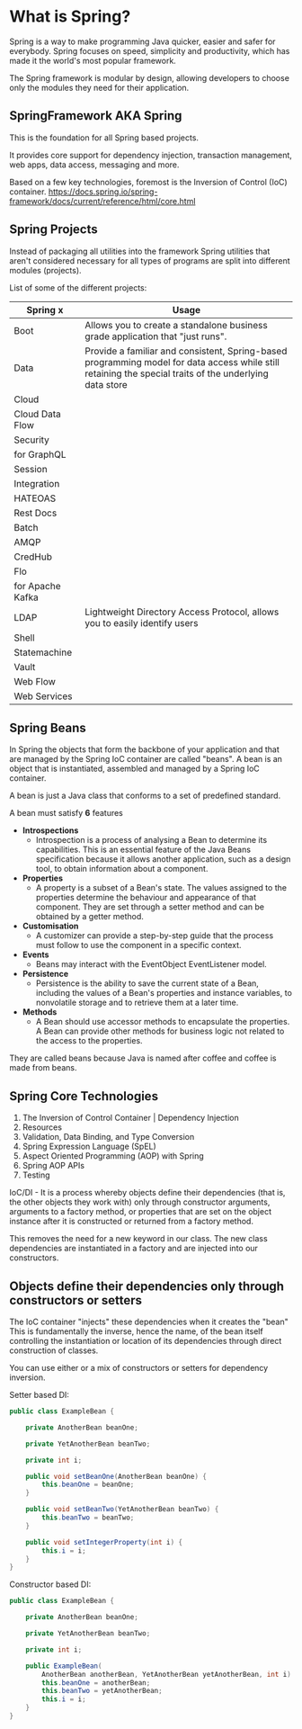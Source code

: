 # What is Spring?

Spring is a way to make programming Java quicker, easier and safer for everybody. Spring focuses on speed, simplicity and productivity, which has made it the world's most popular framework.

The Spring framework is modular by design, allowing developers to choose only the modules they need for their application.

## SpringFramework AKA Spring

This is the foundation for all Spring based projects.

It provides core support for dependency injection, transaction management, web apps, data access, messaging and more.

Based on a few key technologies, foremost is the Inversion of Control (IoC) container. https://docs.spring.io/spring-framework/docs/current/reference/html/core.html

## Spring Projects

Instead of packaging all utilities into the framework Spring utilities that aren't considered necessary for all types of programs are split into different modules (projects).

List of some of the different projects:

| Spring x | Usage |
| --- | --- |
| Boot | Allows you to create a standalone business grade application that "just runs". |
| Data | Provide a familiar and consistent, Spring-based programming model for data access while still retaining the special traits of the underlying data store |
| Cloud |  |
| Cloud Data Flow |  |
| Security |  |
| for GraphQL |  |
| Session |  |
| Integration |  |
| HATEOAS |  |
| Rest Docs |  |
| Batch |  |
| AMQP |  |
| CredHub |  |
| Flo |  |
| for Apache Kafka |  |
| LDAP | Lightweight Directory Access Protocol, allows you to easily identify users |
| Shell |  |
| Statemachine |  |
| Vault |  |
| Web Flow |  |
| Web Services |  |


## Spring Beans

In Spring the objects that form the backbone of your application and that are managed by the Spring IoC container are called "beans".
A bean is an object that is instantiated, assembled and managed by a Spring IoC container.

A bean is just a Java class that conforms to a set of predefined standard.

A bean must satisfy **6** features
- **Introspections**
  - Introspection is a process of analysing a Bean to determine its capabilities. This is an essential feature of the Java Beans specification because it allows another application, such as a design tool, to obtain information about a component.
- **Properties**
  - A property is a subset of a Bean's state. The values assigned to the properties determine the behaviour and appearance of that component. They are set through a setter method and can be obtained by a getter method.
- **Customisation**
  - A customizer can provide a step-by-step guide that the process must follow to use the component in a specific context.
- **Events**
  - Beans may interact with the EventObject EventListener model.
- **Persistence**
  - Persistence is the ability to save the current state of a Bean, including the values of a Bean's properties and instance variables, to nonvolatile storage and to retrieve them at a later time.
- **Methods**
  - A Bean should use accessor methods to encapsulate the properties. A Bean can provide other methods for business logic not related to the access to the properties.


They are called beans because Java is named after coffee and coffee is made from beans.

## Spring Core Technologies

1. The Inversion of Control Container | Dependency Injection
2. Resources
3. Validation, Data Binding, and Type Conversion
4. Spring Expression Language (SpEL)
5. Aspect Oriented Programming (AOP) with Spring
6. Spring AOP APIs
7. Testing


IoC/DI -  It is a process whereby objects define their dependencies (that is, the other objects they work with) only through constructor arguments, arguments to a factory method, or properties that are set on the object instance after it is constructed or returned from a factory method.

This removes the need for a new keyword in our class. The new class dependencies are instantiated in a factory and are injected into our constructors.

## **Objects define their dependencies only through constructors or setters**
The IoC container "injects" these dependencies when it creates the "bean"
This is fundamentally the inverse, hence the name, of the bean itself controlling the instantiation or location of its dependencies through direct construction of classes.


You can use either or a mix of constructors or setters for dependency inversion.

Setter based DI:

```Java
public class ExampleBean {

    private AnotherBean beanOne;

    private YetAnotherBean beanTwo;

    private int i;

    public void setBeanOne(AnotherBean beanOne) {
        this.beanOne = beanOne;
    }

    public void setBeanTwo(YetAnotherBean beanTwo) {
        this.beanTwo = beanTwo;
    }

    public void setIntegerProperty(int i) {
        this.i = i;
    }
}
```

Constructor based DI:

```Java
public class ExampleBean {

    private AnotherBean beanOne;

    private YetAnotherBean beanTwo;

    private int i;

    public ExampleBean(
        AnotherBean anotherBean, YetAnotherBean yetAnotherBean, int i) {
        this.beanOne = anotherBean;
        this.beanTwo = yetAnotherBean;
        this.i = i;
    }
}
```
